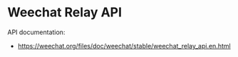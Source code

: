 # Weechat Relay API

API documentation:

* https://weechat.org/files/doc/weechat/stable/weechat_relay_api.en.html